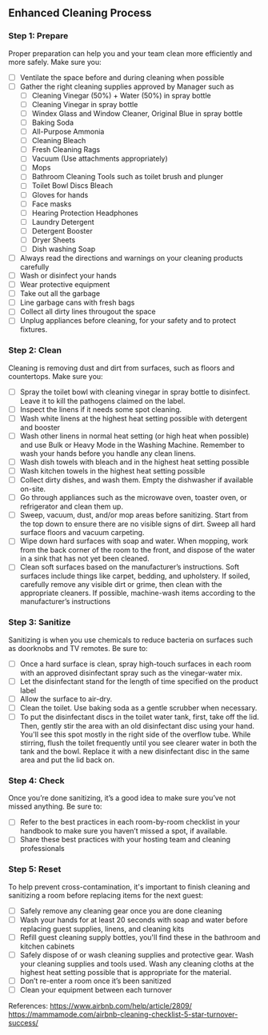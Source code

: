 ## Enhanced Cleaning Process

### Step 1: Prepare
Proper preparation can help you and your team clean more efficiently and more safely. Make sure you:

- [ ] Ventilate the space before and during cleaning when possible
- [ ] Gather the right cleaning supplies approved by Manager such as
   - [ ]  Cleaning Vinegar (50%) + Water (50%) in spray bottle
   - [ ]  Cleaning Vinegar in spray bottle
   - [ ]  Windex Glass and Window Cleaner, Original Blue in spray bottle
   - [ ]  Baking Soda
   - [ ]  All-Purpose Ammonia
   - [ ]  Cleaning Bleach
   - [ ]  Fresh Cleaning Rags
   - [ ]  Vacuum (Use attachments appropriately)
   - [ ]  Mops
   - [ ]  Bathroom Cleaning Tools such as toilet brush and plunger
   - [ ]  Toilet Bowl Discs Bleach
   - [ ]  Gloves for hands
   - [ ]  Face masks
   - [ ]  Hearing Protection Headphones
   - [ ]  Laundry Detergent
   - [ ]  Detergent Booster
   - [ ]  Dryer Sheets
   - [ ]  Dish washing Soap
- [ ] Always read the directions and warnings on your cleaning products carefully
- [ ] Wash or disinfect your hands
- [ ] Wear protective equipment
- [ ] Take out all the garbage
- [ ] Line garbage cans with fresh bags
- [ ] Collect all dirty lines througout the space
- [ ] Unplug appliances before cleaning, for your safety and to protect fixtures.

### Step 2: Clean
Cleaning is removing dust and dirt from surfaces, such as floors and countertops. Make sure you:

- [ ] Spray the toilet bowl with cleaning vinegar in spray bottle to disinfect. Leave it to kill the pathogens claimed on the label. 
- [ ] Inspect the linens if it needs some spot cleaning.
- [ ] Wash white linens at the highest heat setting possible with detergent and booster
- [ ] Wash other linens in normal heat setting (or high heat when possible) and use Bulk or Heavy Mode in the Washing Machine. Remember to wash your hands before you handle any clean linens. 
- [ ] Wash dish towels with bleach and in the highest heat setting possible
- [ ] Wash kitchen towels in the highest heat setting possible
- [ ] Collect dirty dishes, and wash them. Empty the dishwasher if available on-site. 
- [ ] Go through appliances such as the microwave oven, toaster oven, or refrigerator and clean them up.
- [ ] Sweep, vacuum, dust, and/or mop areas before sanitizing. Start from the top down to ensure there are no visible signs of dirt. Sweep all hard surface floors and vacuum carpeting.
- [ ] Wipe down hard surfaces with soap and water.  When mopping, work from the back corner of the room to the front, and dispose of the water in a sink that has not yet been cleaned.
- [ ] Clean soft surfaces based on the manufacturer’s instructions. Soft surfaces include things like carpet, bedding, and upholstery. If soiled, carefully remove any visible dirt or grime, then clean with the appropriate cleaners. If possible, machine-wash items according to the manufacturer’s instructions

### Step 3: Sanitize
Sanitizing is when you use chemicals to reduce bacteria on surfaces such as doorknobs and TV remotes. Be sure to:

- [ ] Once a hard surface is clean, spray high-touch surfaces in each room with an approved disinfectant spray such as the vinegar-water mix.
- [ ] Let the disinfectant stand for the length of time specified on the product label
- [ ] Allow the surface to air-dry.
- [ ] Clean the toilet. Use baking soda as a gentle scrubber when necessary.
- [ ] To put the disinfectant discs in the toilet water tank, first, take off the lid. Then, gently stir the area with an old disinfectant disc using your hand. You'll see this spot mostly in the right side of the overflow tube. While stirring, flush the toilet frequently until you see clearer water in both the tank and the bowl. Replace it with a new disinfectant disc in the same area and put the lid back on.

### Step 4: Check
Once you’re done sanitizing, it’s a good idea to make sure you’ve not missed anything. Be sure to:

- [ ] Refer to the best practices in each room-by-room checklist in your handbook to make sure you haven’t missed a spot, if available.
- [ ] Share these best practices with your hosting team and cleaning professionals

### Step 5: Reset
To help prevent cross-contamination, it's important to finish cleaning and sanitizing a room before replacing items for the next guest:

- [ ] Safely remove any cleaning gear once you are done cleaning
- [ ] Wash your hands for at least 20 seconds with soap and water before replacing guest supplies, linens, and cleaning kits
- [ ] Refill guest cleaning supply bottles, you'll find these in the bathroom and kitchen cabinets
- [ ] Safely dispose of or wash cleaning supplies and protective gear. Wash your cleaning supplies and tools used. Wash any cleaning cloths at the highest heat setting possible that is appropriate for the material.
- [ ] Don’t re-enter a room once it’s been sanitized
- [ ] Clean your equipment between each turnover

References:
https://www.airbnb.com/help/article/2809/
https://mammamode.com/airbnb-cleaning-checklist-5-star-turnover-success/
